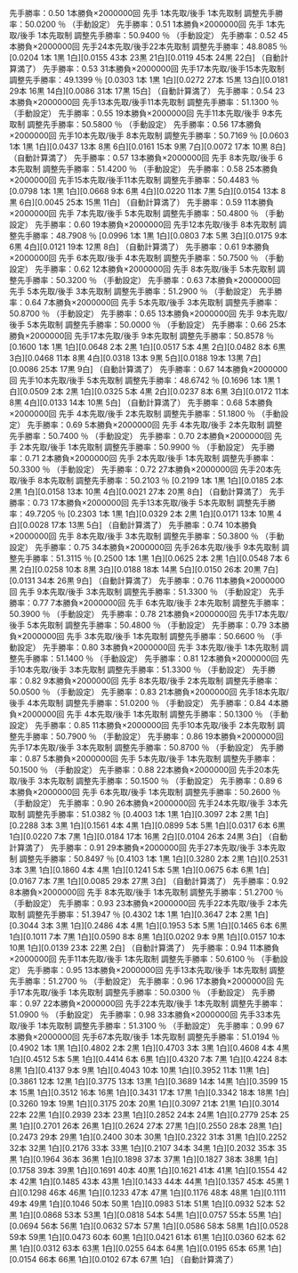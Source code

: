 先手勝率：0.50   1本勝負×2000000回  先手 1本先取/後手 1本先取制  調整先手勝率：50.0200 ％ （手動設定）
先手勝率：0.51   1本勝負×2000000回  先手 1本先取/後手 1本先取制  調整先手勝率：50.9400 ％ （手動設定）
先手勝率：0.52  45本勝負×2000000回  先手24本先取/後手22本先取制  調整先手勝率：48.8085 ％  [0.0204  1本  1黒  1白][0.0155 43本 23黒 21白][0.0119 45本 24黒 22白]  （自動計算満了）
先手勝率：0.53  31本勝負×2000000回  先手17本先取/後手15本先取制  調整先手勝率：49.1399 ％  [0.0303  1本  1黒  1白][0.0272 27本 15黒 13白][0.0181 29本 16黒 14白][0.0086 31本 17黒 15白]  （自動計算満了）
先手勝率：0.54  23本勝負×2000000回  先手13本先取/後手11本先取制  調整先手勝率：51.1300 ％ （手動設定）
先手勝率：0.55  19本勝負×2000000回  先手11本先取/後手 9本先取制  調整先手勝率：50.5800 ％ （手動設定）
先手勝率：0.56  17本勝負×2000000回  先手10本先取/後手 8本先取制  調整先手勝率：50.7169 ％  [0.0603  1本  1黒  1白][0.0437 13本  8黒  6白][0.0161 15本  9黒  7白][0.0072 17本 10黒  8白]  （自動計算満了）
先手勝率：0.57  13本勝負×2000000回  先手 8本先取/後手 6本先取制  調整先手勝率：51.4200 ％ （手動設定）
先手勝率：0.58  25本勝負×2000000回  先手15本先取/後手11本先取制  調整先手勝率：50.4483 ％  [0.0798  1本  1黒  1白][0.0668  9本  6黒  4白][0.0220 11本  7黒  5白][0.0154 13本  8黒  6白][0.0045 25本 15黒 11白]  （自動計算満了）
先手勝率：0.59  11本勝負×2000000回  先手 7本先取/後手 5本先取制  調整先手勝率：50.4800 ％ （手動設定）
先手勝率：0.60  19本勝負×2000000回  先手12本先取/後手 8本先取制  調整先手勝率：48.7908 ％  [0.0996  1本  1黒  1白][0.0803  7本  5黒  3白][0.0175  9本  6黒  4白][0.0121 19本 12黒  8白]  （自動計算満了）
先手勝率：0.61   9本勝負×2000000回  先手 6本先取/後手 4本先取制  調整先手勝率：50.7500 ％ （手動設定）
先手勝率：0.62  12本勝負×2000000回  先手 8本先取/後手 5本先取制  調整先手勝率：50.3200 ％ （手動設定）
先手勝率：0.63   7本勝負×2000000回  先手 5本先取/後手 3本先取制  調整先手勝率：51.2900 ％ （手動設定）
先手勝率：0.64   7本勝負×2000000回  先手 5本先取/後手 3本先取制  調整先手勝率：50.8700 ％ （手動設定）
先手勝率：0.65  13本勝負×2000000回  先手 9本先取/後手 5本先取制  調整先手勝率：50.0000 ％ （手動設定）
先手勝率：0.66  25本勝負×2000000回  先手17本先取/後手 9本先取制  調整先手勝率：50.8578 ％  [0.1600  1本  1黒  1白][0.0648  2本  2黒  1白][0.0517  5本  4黒  2白][0.0482  8本  6黒  3白][0.0468 11本  8黒  4白][0.0318 13本  9黒  5白][0.0188 19本 13黒  7白][0.0086 25本 17黒  9白]  （自動計算満了）
先手勝率：0.67  14本勝負×2000000回  先手10本先取/後手 5本先取制  調整先手勝率：48.6742 ％  [0.1696  1本  1黒  1白][0.0509  2本  2黒  1白][0.0325  5本  4黒  2白][0.0237  8本  6黒  3白][0.0172 11本  8黒  4白][0.0133 14本 10黒  5白]  （自動計算満了）
先手勝率：0.68   5本勝負×2000000回  先手 4本先取/後手 2本先取制  調整先手勝率：51.1800 ％ （手動設定）
先手勝率：0.69   5本勝負×2000000回  先手 4本先取/後手 2本先取制  調整先手勝率：50.7400 ％ （手動設定）
先手勝率：0.70   2本勝負×2000000回  先手 2本先取/後手 1本先取制  調整先手勝率：50.9900 ％ （手動設定）
先手勝率：0.71   2本勝負×2000000回  先手 2本先取/後手 1本先取制  調整先手勝率：50.3300 ％ （手動設定）
先手勝率：0.72  27本勝負×2000000回  先手20本先取/後手 8本先取制  調整先手勝率：50.2103 ％  [0.2199  1本  1黒  1白][0.0185  2本  2黒  1白][0.0158 13本 10黒  4白][0.0021 27本 20黒  8白]  （自動計算満了）
先手勝率：0.73  17本勝負×2000000回  先手13本先取/後手 5本先取制  調整先手勝率：49.7205 ％  [0.2303  1本  1黒  1白][0.0329  2本  2黒  1白][0.0171 13本 10黒  4白][0.0028 17本 13黒  5白]  （自動計算満了）
先手勝率：0.74  10本勝負×2000000回  先手 8本先取/後手 3本先取制  調整先手勝率：50.3800 ％ （手動設定）
先手勝率：0.75  34本勝負×2000000回  先手26本先取/後手 9本先取制  調整先手勝率：51.3115 ％  [0.2500  1本  1黒  1白][0.0625  2本  2黒  1白][0.0548  7本  6黒  2白][0.0258 10本  8黒  3白][0.0188 18本 14黒  5白][0.0150 26本 20黒  7白][0.0131 34本 26黒  9白]  （自動計算満了）
先手勝率：0.76  11本勝負×2000000回  先手 9本先取/後手 3本先取制  調整先手勝率：51.3300 ％ （手動設定）
先手勝率：0.77   7本勝負×2000000回  先手 6本先取/後手 2本先取制  調整先手勝率：50.3900 ％ （手動設定）
先手勝率：0.78  21本勝負×2000000回  先手17本先取/後手 5本先取制  調整先手勝率：50.4800 ％ （手動設定）
先手勝率：0.79   3本勝負×2000000回  先手 3本先取/後手 1本先取制  調整先手勝率：50.6600 ％ （手動設定）
先手勝率：0.80   3本勝負×2000000回  先手 3本先取/後手 1本先取制  調整先手勝率：51.1400 ％ （手動設定）
先手勝率：0.81  12本勝負×2000000回  先手10本先取/後手 3本先取制  調整先手勝率：51.3300 ％ （手動設定）
先手勝率：0.82   9本勝負×2000000回  先手 8本先取/後手 2本先取制  調整先手勝率：50.0500 ％ （手動設定）
先手勝率：0.83  21本勝負×2000000回  先手18本先取/後手 4本先取制  調整先手勝率：51.0200 ％ （手動設定）
先手勝率：0.84   4本勝負×2000000回  先手 4本先取/後手 1本先取制  調整先手勝率：50.1300 ％ （手動設定）
先手勝率：0.85  11本勝負×2000000回  先手10本先取/後手 2本先取制  調整先手勝率：50.7900 ％ （手動設定）
先手勝率：0.86  19本勝負×2000000回  先手17本先取/後手 3本先取制  調整先手勝率：50.8700 ％ （手動設定）
先手勝率：0.87   5本勝負×2000000回  先手 5本先取/後手 1本先取制  調整先手勝率：50.1500 ％ （手動設定）
先手勝率：0.88  22本勝負×2000000回  先手20本先取/後手 3本先取制  調整先手勝率：50.1500 ％ （手動設定）
先手勝率：0.89   6本勝負×2000000回  先手 6本先取/後手 1本先取制  調整先手勝率：50.2600 ％ （手動設定）
先手勝率：0.90  26本勝負×2000000回  先手24本先取/後手 3本先取制  調整先手勝率：51.0382 ％  [0.4003  1本  1黒  1白][0.3097  2本  2黒  1白][0.2288  3本  3黒  1白][0.1561  4本  4黒  1白][0.0899  5本  5黒  1白][0.0317  6本  6黒  1白][0.0220  7本  7黒  1白][0.0184 17本 16黒  2白][0.0104 26本 24黒  3白]  （自動計算満了）
先手勝率：0.91  29本勝負×2000000回  先手27本先取/後手 3本先取制  調整先手勝率：50.8497 ％  [0.4103  1本  1黒  1白][0.3280  2本  2黒  1白][0.2531  3本  3黒  1白][0.1860  4本  4黒  1白][0.1241  5本  5黒  1白][0.0675  6本  6黒  1白][0.0167  7本  7黒  1白][0.0085 29本 27黒  3白]  （自動計算満了）
先手勝率：0.92   8本勝負×2000000回  先手 8本先取/後手 1本先取制  調整先手勝率：51.2700 ％ （手動設定）
先手勝率：0.93  23本勝負×2000000回  先手22本先取/後手 2本先取制  調整先手勝率：51.3947 ％  [0.4302  1本  1黒  1白][0.3647  2本  2黒  1白][0.3044  3本  3黒  1白][0.2486  4本  4黒  1白][0.1953  5本  5黒  1白][0.1465  6本  6黒  1白][0.1011  7本  7黒  1白][0.0590  8本  8黒  1白][0.0202  9本  9黒  1白][0.0157 10本 10黒  1白][0.0139 23本 22黒  2白]  （自動計算満了）
先手勝率：0.94  11本勝負×2000000回  先手11本先取/後手 1本先取制  調整先手勝率：50.6100 ％ （手動設定）
先手勝率：0.95  13本勝負×2000000回  先手13本先取/後手 1本先取制  調整先手勝率：51.2700 ％ （手動設定）
先手勝率：0.96  17本勝負×2000000回  先手17本先取/後手 1本先取制  調整先手勝率：50.0300 ％ （手動設定）
先手勝率：0.97  22本勝負×2000000回  先手22本先取/後手 1本先取制  調整先手勝率：51.0900 ％ （手動設定）
先手勝率：0.98  33本勝負×2000000回  先手33本先取/後手 1本先取制  調整先手勝率：51.3100 ％ （手動設定）
先手勝率：0.99  67本勝負×2000000回  先手67本先取/後手 1本先取制  調整先手勝率：51.0194 ％  [0.4902  1本  1黒  1白][0.4802  2本  2黒  1白][0.4703  3本  3黒  1白][0.4608  4本  4黒  1白][0.4512  5本  5黒  1白][0.4414  6本  6黒  1白][0.4320  7本  7黒  1白][0.4224  8本  8黒  1白][0.4137  9本  9黒  1白][0.4043 10本 10黒  1白][0.3952 11本 11黒  1白][0.3861 12本 12黒  1白][0.3775 13本 13黒  1白][0.3689 14本 14黒  1白][0.3599 15本 15黒  1白][0.3512 16本 16黒  1白][0.3431 17本 17黒  1白][0.3342 18本 18黒  1白][0.3260 19本 19黒  1白][0.3175 20本 20黒  1白][0.3097 21本 21黒  1白][0.3014 22本 22黒  1白][0.2939 23本 23黒  1白][0.2852 24本 24黒  1白][0.2779 25本 25黒  1白][0.2701 26本 26黒  1白][0.2624 27本 27黒  1白][0.2550 28本 28黒  1白][0.2473 29本 29黒  1白][0.2400 30本 30黒  1白][0.2322 31本 31黒  1白][0.2252 32本 32黒  1白][0.2176 33本 33黒  1白][0.2107 34本 34黒  1白][0.2032 35本 35黒  1白][0.1964 36本 36黒  1白][0.1898 37本 37黒  1白][0.1827 38本 38黒  1白][0.1758 39本 39黒  1白][0.1691 40本 40黒  1白][0.1621 41本 41黒  1白][0.1554 42本 42黒  1白][0.1485 43本 43黒  1白][0.1433 44本 44黒  1白][0.1357 45本 45黒  1白][0.1298 46本 46黒  1白][0.1233 47本 47黒  1白][0.1176 48本 48黒  1白][0.1111 49本 49黒  1白][0.1046 50本 50黒  1白][0.0983 51本 51黒  1白][0.0932 52本 52黒  1白][0.0868 53本 53黒  1白][0.0818 54本 54黒  1白][0.0757 55本 55黒  1白][0.0694 56本 56黒  1白][0.0632 57本 57黒  1白][0.0586 58本 58黒  1白][0.0528 59本 59黒  1白][0.0473 60本 60黒  1白][0.0421 61本 61黒  1白][0.0360 62本 62黒  1白][0.0312 63本 63黒  1白][0.0255 64本 64黒  1白][0.0195 65本 65黒  1白][0.0154 66本 66黒  1白][0.0102 67本 67黒  1白]  （自動計算満了）
